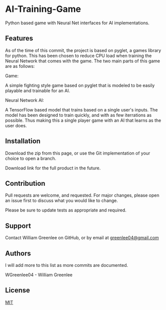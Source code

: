 # AI-Training-Game

Python based game with Neural Net interfaces for AI implementations.

## Features

As of the time of this commit, the project is based on pyglet, a games library for python. This has been chosen to reduce CPU load when training the Neural Network that comes with the game. The two main parts of this game are as follows:

Game:

A simple fighting style game based on pyglet that is modeled to be easily playable and trainable for an AI.

Neural Network AI:

A TensorFlow based model that trains based on a single user's inputs. The model has been designed to train quickly, and with as few iterrations as possible. Thus making this a single player game with an AI that learns as the user does.

## Installation

Download the zip from this page, or use the Git implementation of your choice to open a branch.

Download link for the full product in the future.

## Contribution

Pull requests are welcome, and requested. For major changes, please open an issue first to discuss what you would like to change.

Please be sure to update tests as appropriate and required.

## Support

Contact William Greenlee on GitHub, or by email at greenlee04@gmail.com

## Authors

I will add more to this list as more commits are documented.

WGreenlee04 - William Greenlee

## License
[MIT](https://choosealicense.com/licenses/mit/)
